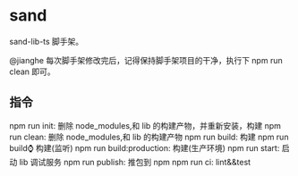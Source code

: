 # sand

sand-lib-ts 脚手架。

@jianghe 每次脚手架修改完后，记得保持脚手架项目的干净，执行下 npm run clean 即可。

## 指令

npm run init: 删除 node_modules,和 lib 的构建产物，并重新安装，构建
npm run clean: 删除 node_modules,和 lib 的构建产物
npm run build: 构建
npm run build:watch: 构建(监听)
npm run build:production: 构建(生产环境)
npm run start: 启动 lib 调试服务
npm run publish: 推包到 npm
npm run ci: lint&&test
